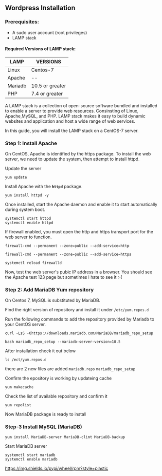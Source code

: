 
## Wordpress Installation

### Prerequisites:
 
 - A sudo user account (root privileges)
 -  LAMP stack
 
#### Required Versions of LAMP stack:

|LAMP|VERSIONS|
|---|---|
|Linux| Centos-7|
|Apache|--|
|Mariadb|10.5 or greater|
|PHP|7.4 or greater|

A LAMP stack is a collection of open-source software bundled and installed to enable a server to provide web resources.  Consinsting of Linux, Apache,MySQL, and PHP. LAMP stack makes it easy to build dynamic websites and application and host a wide range of web services. 

In this guide, you will install the LAMP stack on a CentOS-7 server.

### Step 1: Install Apache

On CentOS, Apache is identified by the https package. To install the web server, we need to update the system, then attempt to install httpd.

Update the server
```
yum update 
```

Install Apache with the **`httpd`** package.

```
yum install httpd -y
```

Once installed, start the Apache daemon and enable it to start automatically during system boot.
 ```
 systemctl start httpd
 systemctl enable httpd
 ```
If firewall enabled, you must open the http and https transport port for the web server to function.

```
firewall-cmd --permanent --zone=public --add-service=http

firewall-cmd --permanent --zone=public --add-service=https

systemctl reload firewalld

```

Now, test the web server's pubic IP address in a browser. You should see the Apache test 123 page but sometimes I hate to see it :-)

### Step 2: Add MariaDB Yum repository

On Centos 7, MySQL is substituted by MariaDB.

Find the right version of repository and install it under `/etc/yum.repos.d`

Run the following commands to add the repository provided by Mariadb to your CentOS server.

``` 
curl -LsS -Ohttps://downloads.mariadb.com/MariaDB/mariadb_repo_setup
```

```
bash mariadb_repo_setup --mariadb-server-version=10.5
```

After installation check it out below
```
ls /ect/yum.repos.d
```
there are 2 new files are added `mariadb.repo` `mariadb_repo_setup`

Confirm the epository is working by updateing cache

```
yum makecache
```

Check the list of available repository and confirm it

```
yum repolist
```

Now MariaDB package is ready to install

### Step-3 Install MySQL (MariaDB)

```
yum install MariaDB-server MariaDB-clint MariaDB-backup
```

Start MariaDB server
```
systemctl start mariadb
systemctl enable mariadb
```
https://img.shields.io/pypi/wheel/rpm?style=plastic 